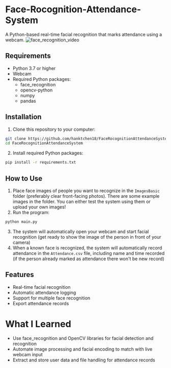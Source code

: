 # Face-Rocognition-Attendance-System

A Python-based real-time facial recognition that marks attendance using a webcam.
![face_recognition_video](https://github.com/hanktchen18/Face-Rocognition-Attendance-System.git)

## Requirements

- Python 3.7 or higher
- Webcam
- Required Python packages:
  - face_recognition
  - opencv-python
  - numpy
  - pandas

## Installation

1. Clone this repository to your computer:
```bash
git clone https://github.com/hanktchen18/FaceRocognitionAttendanceSystem.git
cd FaceRocognitionAttendanceSystem
```

2. Install required Python packages:
```bash
pip install -r requirements.txt
```

## How to Use

1. Place face images of people you want to recognize in the `ImagesBasic` folder (preferably clear front-facing photos). There are some example images in the folder. You can either test the system using them or upload your own images!
2. Run the program:
```bash
python main.py
```
3. The system will automatically open your webcam and start facial recognition (get ready to show the image of the person in front of your camera)
4. When a known face is recognized, the system will automatically record attendance in the `Attendance.csv` file, including name and time recorded (if the person already marked as attendance there won't be new record)

## Features

* Real-time facial recognition
* Automatic attendance logging
* Support for multiple face recognition
* Export attendance records

# What I Learned

* Use face_recognition and OpenCV libraries for facial detection and recognition
* Automate image processing and facial encoding to match with live webcam input
* Extract and store user data and file handling for attendance records
